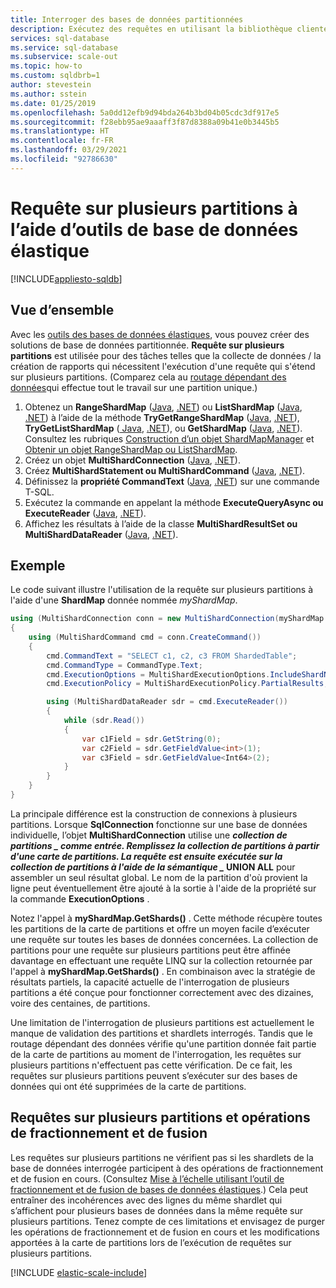 ```yaml
---
title: Interroger des bases de données partitionnées
description: Exécutez des requêtes en utilisant la bibliothèque cliente des bases de données élastiques.
services: sql-database
ms.service: sql-database
ms.subservice: scale-out
ms.topic: how-to
ms.custom: sqldbrb=1
author: stevestein
ms.author: sstein
ms.date: 01/25/2019
ms.openlocfilehash: 5a0dd12efb9d94bda264b3bd04b05cdc3df917e5
ms.sourcegitcommit: f28ebb95ae9aaaff3f87d8388a09b41e0b3445b5
ms.translationtype: HT
ms.contentlocale: fr-FR
ms.lasthandoff: 03/29/2021
ms.locfileid: "92786630"
---
```

# <a name="multi-shard-querying-using-elastic-database-tools"></a>Requête sur plusieurs partitions à l’aide d’outils de base de données élastique
[!INCLUDE[appliesto-sqldb](../includes/appliesto-sqldb.md)]

## <a name="overview"></a>Vue d’ensemble

Avec les [outils des bases de données élastiques](elastic-scale-introduction.md), vous pouvez créer des solutions de base de données partitionnée. **Requête sur plusieurs partitions** est utilisée pour des tâches telles que la collecte de données / la création de rapports qui nécessitent l'exécution d'une requête qui s'étend sur plusieurs partitions. (Comparez cela au [routage dépendant des données](elastic-scale-data-dependent-routing.md)qui effectue tout le travail sur une partition unique.)

1. Obtenez un **RangeShardMap** ([Java](/java/api/com.microsoft.azure.elasticdb.shard.map.rangeshardmap), [.NET](/dotnet/api/microsoft.azure.sqldatabase.elasticscale.shardmanagement.rangeshardmap-1)) ou **ListShardMap** ([Java](/java/api/com.microsoft.azure.elasticdb.shard.map.listshardmap), [.NET](/dotnet/api/microsoft.azure.sqldatabase.elasticscale.shardmanagement.listshardmap-1)) à l’aide de la méthode **TryGetRangeShardMap** ([Java](/java/api/com.microsoft.azure.elasticdb.shard.mapmanager.shardmapmanager.trygetrangeshardmap), [.NET](/dotnet/api/microsoft.azure.sqldatabase.elasticscale.shardmanagement.shardmapmanager.trygetrangeshardmap)), **TryGetListShardMap** ([ Java](/java/api/com.microsoft.azure.elasticdb.shard.mapmanager.shardmapmanager.trygetlistshardmap), [.NET](/dotnet/api/microsoft.azure.sqldatabase.elasticscale.shardmanagement.shardmapmanager.trygetlistshardmap)), ou **GetShardMap** ([Java](/java/api/com.microsoft.azure.elasticdb.shard.mapmanager.shardmapmanager.getshardmap), [.NET](/dotnet/api/microsoft.azure.sqldatabase.elasticscale.shardmanagement.shardmapmanager.getshardmap)). Consultez les rubriques [Construction d’un objet ShardMapManager](elastic-scale-shard-map-management.md#constructing-a-shardmapmanager) et [Obtenir un objet RangeShardMap ou ListShardMap](elastic-scale-shard-map-management.md#get-a-rangeshardmap-or-listshardmap).
2. Créez un objet **MultiShardConnection** ([Java](/java/api/com.microsoft.azure.elasticdb.query.multishard.multishardconnection), [.NET](/dotnet/api/microsoft.azure.sqldatabase.elasticscale.query.multishardconnection)).
3. Créez **MultiShardStatement ou MultiShardCommand** ([Java](/java/api/com.microsoft.azure.elasticdb.query.multishard.multishardstatement), [.NET](/dotnet/api/microsoft.azure.sqldatabase.elasticscale.query.multishardcommand)).
4. Définissez la **propriété CommandText** ([Java](/java/api/com.microsoft.azure.elasticdb.query.multishard.multishardstatement), [.NET](/dotnet/api/microsoft.azure.sqldatabase.elasticscale.query.multishardcommand)) sur une commande T-SQL.
5. Exécutez la commande en appelant la méthode **ExecuteQueryAsync ou ExecuteReader** ([Java](/java/api/com.microsoft.azure.elasticdb.query.multishard.multishardstatement.executeQueryAsync), [.NET](/dotnet/api/microsoft.azure.sqldatabase.elasticscale.query.multishardcommand)).
6. Affichez les résultats à l’aide de la classe **MultiShardResultSet ou MultiShardDataReader** ([Java](/java/api/com.microsoft.azure.elasticdb.query.multishard.multishardresultset), [.NET](/dotnet/api/microsoft.azure.sqldatabase.elasticscale.query.multisharddatareader)).

## <a name="example"></a>Exemple

Le code suivant illustre l'utilisation de la requête sur plusieurs partitions à l'aide d'une **ShardMap** donnée nommée *myShardMap*.

```csharp
using (MultiShardConnection conn = new MultiShardConnection(myShardMap.GetShards(), myShardConnectionString))
{
    using (MultiShardCommand cmd = conn.CreateCommand())
    {
        cmd.CommandText = "SELECT c1, c2, c3 FROM ShardedTable";
        cmd.CommandType = CommandType.Text;
        cmd.ExecutionOptions = MultiShardExecutionOptions.IncludeShardNameColumn;
        cmd.ExecutionPolicy = MultiShardExecutionPolicy.PartialResults;

        using (MultiShardDataReader sdr = cmd.ExecuteReader())
        {
            while (sdr.Read())
            {
                var c1Field = sdr.GetString(0);
                var c2Field = sdr.GetFieldValue<int>(1);
                var c3Field = sdr.GetFieldValue<Int64>(2);
            }
        }
    }
}
```

La principale différence est la construction de connexions à plusieurs partitions. Lorsque **SqlConnection** fonctionne sur une base de données individuelle, l’objet **MultiShardConnection** utilise une **_collection de partitions_ *_ comme entrée. Remplissez la collection de partitions à partir d'une carte de partitions. La requête est ensuite exécutée sur la collection de partitions à l'aide de la sémantique _* UNION ALL** pour assembler un seul résultat global. Le nom de la partition d'où provient la ligne peut éventuellement être ajouté à la sortie à l'aide de la propriété sur la commande **ExecutionOptions** .

Notez l'appel à **myShardMap.GetShards()** . Cette méthode récupère toutes les partitions de la carte de partitions et offre un moyen facile d’exécuter une requête sur toutes les bases de données concernées. La collection de partitions pour une requête sur plusieurs partitions peut être affinée davantage en effectuant une requête LINQ sur la collection retournée par l'appel à **myShardMap.GetShards()** . En combinaison avec la stratégie de résultats partiels, la capacité actuelle de l'interrogation de plusieurs partitions a été conçue pour fonctionner correctement avec des dizaines, voire des centaines, de partitions.

Une limitation de l'interrogation de plusieurs partitions est actuellement le manque de validation des partitions et shardlets interrogés. Tandis que le routage dépendant des données vérifie qu'une partition donnée fait partie de la carte de partitions au moment de l'interrogation, les requêtes sur plusieurs partitions n'effectuent pas cette vérification. De ce fait, les requêtes sur plusieurs partitions peuvent s’exécuter sur des bases de données qui ont été supprimées de la carte de partitions.

## <a name="multi-shard-queries-and-split-merge-operations"></a>Requêtes sur plusieurs partitions et opérations de fractionnement et de fusion

Les requêtes sur plusieurs partitions ne vérifient pas si les shardlets de la base de données interrogée participent à des opérations de fractionnement et de fusion en cours. (Consultez [Mise à l’échelle utilisant l’outil de fractionnement et de fusion de bases de données élastiques](elastic-scale-overview-split-and-merge.md).) Cela peut entraîner des incohérences avec des lignes du même shardlet qui s’affichent pour plusieurs bases de données dans la même requête sur plusieurs partitions. Tenez compte de ces limitations et envisagez de purger les opérations de fractionnement et de fusion en cours et les modifications apportées à la carte de partitions lors de l’exécution de requêtes sur plusieurs partitions.

[!INCLUDE [elastic-scale-include](../../../includes/elastic-scale-include.md)]